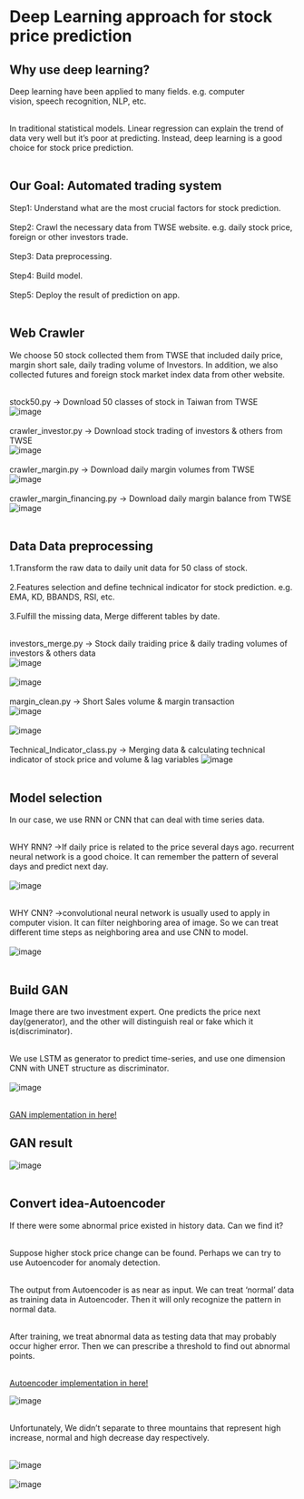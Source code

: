 # Deep Learning approach for stock price prediction

## Why use deep learning?
Deep learning have been applied to many fields. e.g. computer vision, speech recognition, NLP, etc.<br><br>

In traditional statistical models. Linear regression can explain the trend of data very well but it’s poor at predicting. Instead, deep learning is a good choice for stock price prediction.<br><br>

## Our Goal: Automated trading system
Step1: Understand what are the most crucial factors for stock prediction.<br><br>
Step2: Crawl the necessary data from TWSE website. e.g. daily stock price, foreign or other investors trade.<br><br>
Step3: Data preprocessing.<br><br>
Step4: Build model.<br><br>
Step5: Deploy the result of prediction on app.<br><br>

## Web Crawler

We choose 50 stock collected them from TWSE that included daily price, margin short sale, daily trading volume of Investors. In addition, we also collected futures and foreign stock market index data from other website.<br><br>

stock50.py -> Download 50 classes of stock in Taiwan from TWSE<br>
![image](https://imgur.com/NlVU1rk.jpg)<br><br>
crawler_investor.py -> Download stock trading of investors & others from TWSE<br>
![image](https://imgur.com/A2w8fMk.jpg)<br><br>
crawler_margin.py -> Download daily margin volumes from TWSE<br>
![image](https://imgur.com/ddQeHPw.jpg)<br><br>
crawler_margin_financing.py -> Download daily margin balance from TWSE<br>
![image](https://imgur.com/XJzHJjv.jpg)<br><br>

## Data Data preprocessing

1.Transform the raw data to daily unit data for 50 class of stock.<br><br>
2.Features selection and define technical indicator for stock prediction. e.g. EMA, KD, BBANDS, RSI, etc.<br><br>
3.Fulfill the missing data, Merge different tables by date.<br><br>

investors_merge.py -> Stock daily traiding price & daily trading volumes of investors & others data<br>
![image](https://imgur.com/ih40c0S.jpg)<br><br>
![image](https://imgur.com/HzdxWQ8.jpg)<br><br>
margin_clean.py -> Short Sales volume & margin transaction<br>
![image](https://imgur.com/rMaXYR4.jpg)<br><br>
![image](https://imgur.com/PeapOD0.jpg)<br><br>
Technical_Indicator_class.py -> Merging data & calculating technical indicator of stock price and volume & lag variables
![image](https://imgur.com/9EAd5wm.jpg)<br><br>

## Model selection

In our case, we use RNN or CNN that can deal with time series data.<br><br>

WHY RNN? ->If daily price is related to the price several days ago. recurrent neural network is a good choice. It can remember the pattern of several days and predict next day.<br><br>
![image](https://imgur.com/tHShXki.jpg)<br><br>

WHY CNN? ->convolutional neural network is usually used to apply in computer vision. It can filter neighboring area of image. So we can treat different time steps as neighboring area and use CNN to model.<br><br>
![image](https://imgur.com/Bt0M8ou.jpg)<br><br>

## Build GAN

Image there are two investment expert. One predicts the price next day(generator), and the other will distinguish real or fake which it is(discriminator).<br><br>

We use LSTM as generator to predict time-series, and use one dimension CNN with UNET structure as discriminator.<br><br>
![image](https://imgur.com/fM3Wx3c.jpg)<br><br>

[GAN implementation in here!](https://colab.research.google.com/drive/12a7IUkQMqzoK_oEWKnAVrGQSiWpbQ_vc)

## GAN result
![image](https://imgur.com/gBp83nK.jpg)<br><br>

## Convert idea-Autoencoder
If there were some abnormal price existed in history data. Can we find it?<br><br>

Suppose higher stock price change can be found. Perhaps we can try to use Autoencoder for anomaly detection.<br><br>

The output from Autoencoder is as near as input. We can treat ‘normal’ data as training data in Autoencoder. Then it will only recognize the pattern in normal data.<br><br>

After training, we treat abnormal data as testing data that may probably occur higher error. Then we can prescribe a threshold to find out abnormal points.<br><br>

[Autoencoder implementation in here!](https://colab.research.google.com/drive/1SXfjrI_w8Weg5JRiJC0p__cbHuWNw40N)

![image](https://imgur.com/FbTWzyb.jpg)<br><br>

Unfortunately, We didn’t separate to three mountains that represent high increase, normal and high decrease day respectively.<br><br>

![image](https://imgur.com/QAbbXP4.jpg)<br><br>
![image](https://imgur.com/Y8C7whP.jpg)<br><br>
